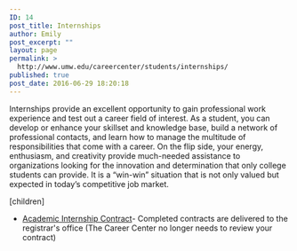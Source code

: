 ```yaml
---
ID: 14
post_title: Internships
author: Emily
post_excerpt: ""
layout: page
permalink: >
  http://www.umw.edu/careercenter/students/internships/
published: true
post_date: 2016-06-29 18:20:18
---
```

Internships provide an excellent opportunity to gain professional work experience and test out a career field of interest. As a student, you can develop or enhance your skillset and knowledge base, build a network of professional contacts, and learn how to manage the multitude of responsibilities that come with a career. On the flip side, your energy, enthusiasm, and creativity provide much-needed assistance to organizations looking for the innovation and determination that only college students can provide. It is a “win-win” situation that is not only valued but expected in today’s competitive job market.

[children]
<ul>
 	<li><a href="http://www.umw.edu/careercenter/wp-content/uploads/sites/41/2016/06/internshipcontract2edit2.pdf">Academic Internship Contract</a>- Completed contracts are delivered to the registrar's office (The Career Center no longer needs to review your contract)</li>
</ul>
&nbsp;